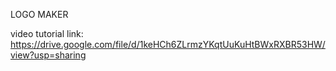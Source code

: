 LOGO MAKER

video tutorial link: https://drive.google.com/file/d/1keHCh6ZLrmzYKqtUuKuHtBWxRXBR53HW/view?usp=sharing
